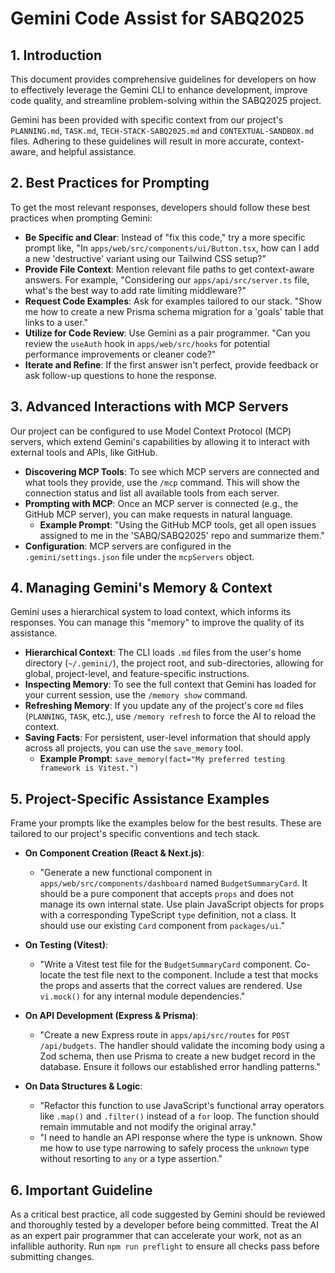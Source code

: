 # Gemini Code Assist for SABQ2025

## 1. Introduction

This document provides comprehensive guidelines for developers on how to effectively leverage the Gemini CLI to enhance development, improve code quality, and streamline problem-solving within the SABQ2025 project.

Gemini has been provided with specific context from our project's `PLANNING.md`, `TASK.md`, `TECH-STACK-SABQ2025.md` and `CONTEXTUAL-SANDBOX.md` files. Adhering to these guidelines will result in more accurate, context-aware, and helpful assistance.

## 2. Best Practices for Prompting

To get the most relevant responses, developers should follow these best practices when prompting Gemini:

* **Be Specific and Clear**: Instead of "fix this code," try a more specific prompt like, "In `apps/web/src/components/ui/Button.tsx`, how can I add a new 'destructive' variant using our Tailwind CSS setup?"
* **Provide File Context**: Mention relevant file paths to get context-aware answers. For example, "Considering our `apps/api/src/server.ts` file, what's the best way to add rate limiting middleware?"
* **Request Code Examples**: Ask for examples tailored to our stack. "Show me how to create a new Prisma schema migration for a 'goals' table that links to a user."
* **Utilize for Code Review**: Use Gemini as a pair programmer. "Can you review the `useAuth` hook in `apps/web/src/hooks` for potential performance improvements or cleaner code?"
* **Iterate and Refine**: If the first answer isn't perfect, provide feedback or ask follow-up questions to hone the response.

## 3. Advanced Interactions with MCP Servers

Our project can be configured to use Model Context Protocol (MCP) servers, which extend Gemini's capabilities by allowing it to interact with external tools and APIs, like GitHub.

* **Discovering MCP Tools**: To see which MCP servers are connected and what tools they provide, use the `/mcp` command. This will show the connection status and list all available tools from each server.
* **Prompting with MCP**: Once an MCP server is connected (e.g., the GitHub MCP server), you can make requests in natural language.
    * **Example Prompt**: "Using the GitHub MCP tools, get all open issues assigned to me in the 'SABQ/SABQ2025' repo and summarize them."
* **Configuration**: MCP servers are configured in the `.gemini/settings.json` file under the `mcpServers` object.

## 4. Managing Gemini's Memory & Context

Gemini uses a hierarchical system to load context, which informs its responses. You can manage this "memory" to improve the quality of its assistance.

* **Hierarchical Context**: The CLI loads `.md` files from the user's home directory (`~/.gemini/`), the project root, and sub-directories, allowing for global, project-level, and feature-specific instructions.
* **Inspecting Memory**: To see the full context that Gemini has loaded for your current session, use the `/memory show` command.
* **Refreshing Memory**: If you update any of the project's core `md` files (`PLANNING`, `TASK`, etc.), use `/memory refresh` to force the AI to reload the context.
* **Saving Facts**: For persistent, user-level information that should apply across all projects, you can use the `save_memory` tool.
    * **Example Prompt**: `save_memory(fact="My preferred testing framework is Vitest.")`

## 5. Project-Specific Assistance Examples

Frame your prompts like the examples below for the best results. These are tailored to our project's specific conventions and tech stack.

* **On Component Creation (React & Next.js)**:
    * "Generate a new functional component in `apps/web/src/components/dashboard` named `BudgetSummaryCard`. It should be a pure component that accepts `props` and does not manage its own internal state. Use plain JavaScript objects for props with a corresponding TypeScript `type` definition, not a class. It should use our existing `Card` component from `packages/ui`."

* **On Testing (Vitest)**:
    * "Write a Vitest test file for the `BudgetSummaryCard` component. Co-locate the test file next to the component. Include a test that mocks the props and asserts that the correct values are rendered. Use `vi.mock()` for any internal module dependencies."

* **On API Development (Express & Prisma)**:
    * "Create a new Express route in `apps/api/src/routes` for `POST /api/budgets`. The handler should validate the incoming body using a Zod schema, then use Prisma to create a new budget record in the database. Ensure it follows our established error handling patterns."

* **On Data Structures & Logic**:
    * "Refactor this function to use JavaScript's functional array operators like `.map()` and `.filter()` instead of a `for` loop. The function should remain immutable and not modify the original array."
    * "I need to handle an API response where the type is unknown. Show me how to use type narrowing to safely process the `unknown` type without resorting to `any` or a type assertion."

## 6. Important Guideline

As a critical best practice, all code suggested by Gemini should be reviewed and thoroughly tested by a developer before being committed. Treat the AI as an expert pair programmer that can accelerate your work, not as an infallible authority. Run `npm run preflight` to ensure all checks pass before submitting changes.